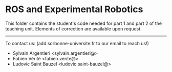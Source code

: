 # ROS and Experimental Robotics

This folder contains the student's code needed for part 1 and part 2 of the teaching unit. Elements of correction are available upon request.

---

To contact us: (add sorbonne-universite.fr to our email to reach us!)
- Sylvain Argentieri <sylvain.argentieri@>
- Fabien Vérité <fabien.verite@>
- Ludovic Saint Bauzel <ludovic.saint-bauzel@>